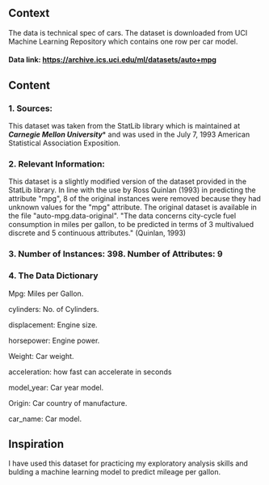 
## Context
The data is technical spec of cars. The dataset is downloaded from UCI Machine Learning Repository which contains one row per car model.
#### Data link: https://archive.ics.uci.edu/ml/datasets/auto+mpg

## Content

### 1. Sources:
This dataset was taken from the StatLib library which is
maintained at ***Carnegie Mellon University**** and was 
used in the July 7, 1993 American Statistical Association Exposition.

### 2.	Relevant Information:
This dataset is a slightly modified version of the dataset provided in
the StatLib library. In line with the use by Ross Quinlan (1993) in
predicting the attribute "mpg", 8 of the original instances were removed 
because they had unknown values for the "mpg" attribute. The original 
dataset is available in the file "auto-mpg.data-original".
"The data concerns city-cycle fuel consumption in miles per gallon,
to be predicted in terms of 3 multivalued discrete and 5 continuous
attributes." (Quinlan, 1993)

### 3.	Number of Instances: 398. Number of Attributes: 9 

### 4.	The Data Dictionary 

Mpg:	Miles per Gallon.

cylinders:	No. of Cylinders.

displacement:	Engine size.

horsepower:	Engine power.

Weight:	Car weight.

acceleration: how fast can accelerate in seconds

model_year:	Car year model.

Origin:	Car country of manufacture.

car_name:	Car model.

## Inspiration
I have used this dataset for practicing my exploratory analysis skills and bulding a machine learning model to predict mileage per gallon.
